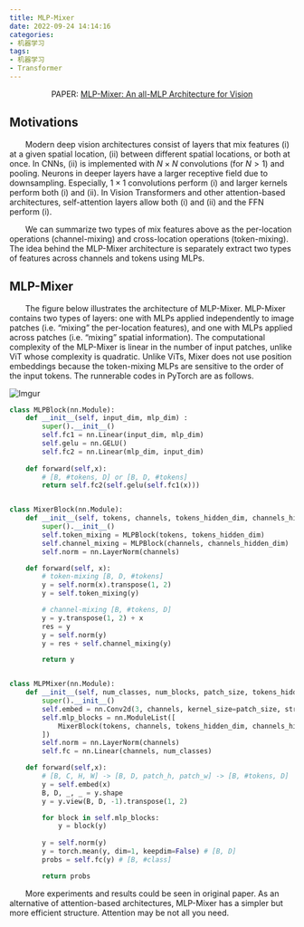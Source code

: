 ```yaml
---
title: MLP-Mixer
date: 2022-09-24 14:14:16
categories:
- 机器学习
tags:
- 机器学习
- Transformer
---
```


<center>PAPER: <a href="https://arxiv.org/abs/2105.01601">MLP-Mixer: An all-MLP Architecture for Vision</a></center>

## Motivations
&emsp;&emsp;Modern deep vision architectures consist of layers that mix features (i) at a given spatial location, (ii) between different spatial locations, or both at once. In CNNs, (ii) is implemented with $N\times N$ convolutions (for $N>1$) and pooling. Neurons in deeper layers have a larger receptive field due to downsampling. Especially, $1\times 1$ convolutions perform (i) and larger kernels perform both (i) and (ii). In Vision Transformers and other attention-based architectures, self-attention layers allow both (i) and (ii) and the FFN perform (i).

&emsp;&emsp;We can summarize two types of mix features above as the per-location operations (channel-mixing) and cross-location operations (token-mixing). The idea behind the MLP-Mixer architecture is separately extract two types of features across channels and tokens using MLPs.

## MLP-Mixer
&emsp;&emsp;The figure below illustrates the architecture of MLP-Mixer. MLP-Mixer contains two types of layers: one with MLPs applied independently to image patches (i.e. “mixing” the per-location features), and one with MLPs applied across patches (i.e. “mixing” spatial information). The computational complexity of the MLP-Mixer is linear in the number of input patches, unlike ViT whose complexity is quadratic. Unlike ViTs, Mixer does not use position embeddings because the token-mixing MLPs are sensitive to the order of the input tokens. The runnerable codes in PyTorch are as follows.

![Imgur](https://i.imgur.com/MjgcYqb.png)

```python
class MLPBlock(nn.Module):
    def __init__(self, input_dim, mlp_dim) :
        super().__init__()
        self.fc1 = nn.Linear(input_dim, mlp_dim)
        self.gelu = nn.GELU()
        self.fc2 = nn.Linear(mlp_dim, input_dim)
    
    def forward(self,x):
        # [B, #tokens, D] or [B, D, #tokens]
        return self.fc2(self.gelu(self.fc1(x)))


class MixerBlock(nn.Module):
    def __init__(self, tokens, channels, tokens_hidden_dim, channels_hidden_dim):
        super().__init__()
        self.token_mixing = MLPBlock(tokens, tokens_hidden_dim)
        self.channel_mixing = MLPBlock(channels, channels_hidden_dim)
        self.norm = nn.LayerNorm(channels)

    def forward(self, x):
        # token-mixing [B, D, #tokens]
        y = self.norm(x).transpose(1, 2)
        y = self.token_mixing(y)

        # channel-mixing [B, #tokens, D]
        y = y.transpose(1, 2) + x
        res = y
        y = self.norm(y)
        y = res + self.channel_mixing(y)

        return y


class MLPMixer(nn.Module):
    def __init__(self, num_classes, num_blocks, patch_size, tokens_hidden_dim, channels_hidden_dim, tokens, channels):
        super().__init__()
        self.embed = nn.Conv2d(3, channels, kernel_size=patch_size, stride=patch_size) 
        self.mlp_blocks = nn.ModuleList([
            MixerBlock(tokens, channels, tokens_hidden_dim, channels_hidden_dim) for _ in range(num_blocks)
        ])
        self.norm = nn.LayerNorm(channels)
        self.fc = nn.Linear(channels, num_classes)

    def forward(self,x):
        # [B, C, H, W] -> [B, D, patch_h, patch_w] -> [B, #tokens, D]
        y = self.embed(x)
        B, D, _, _ = y.shape
        y = y.view(B, D, -1).transpose(1, 2)

        for block in self.mlp_blocks:
            y = block(y)
        
        y = self.norm(y)
        y = torch.mean(y, dim=1, keepdim=False) # [B, D]
        probs = self.fc(y) # [B, #class]

        return probs
```

&emsp;&emsp;More experiments and results could be seen in original paper. As an alternative of attention-based architectures, MLP-Mixer has a simpler but more efficient structure. Attention may be not all you need.
